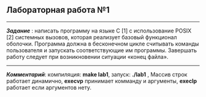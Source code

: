 ## Лабораторная работа №1

***

 ***Задание*** : написать программу на языке C [1] c использование POSIX
[2] системных вызовов, которая реализует базовый функционал оболочки.
Программа должна в бесконечном цикле считывать команды пользователя
и запускать соответствующие им программы. Завершать работу следует
при возникновении ситуации «конец файла».

***

***Комментарий***: компиляция: **make lab1**, запуск: **./lab1** ,
Массив строк работает динамично, **execvp** принимает комманду и аргументы, **execlp** работает если аргументов нету.
